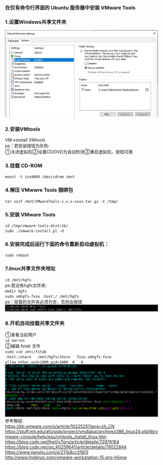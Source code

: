### 在仅有命令行界面的 Ubuntu 服务器中安装 VMware Tools
### 1.设置Windows共享文件夹
![share](../assets/VMWare/share.png)  
### 2.安装VMtools
VM→install VMtools  
ps：若安装按钮为灰色:  
①关闭虚拟机②设置CD/DVD为自动检测③重启虚拟机，按钮可用
### 3.挂载 CD-ROM
`mount -t iso9660 /dev/cdrom /mnt`
### 4.解压 VMwwre Tools 捆绑包
`tar xzvf /mnt/VMwareTools-x.x.x-xxxx.tar.gz -C /tmp/`
### 5.安装 VMware Tools
`cd /tmp/vmware-tools-distrib/`  
`sudo ./vmware-install.pl -d`
### 6.安装完成后运行下面的命令重新启动虚拟机：
`sudo reboot`
### 7.linux共享文件夹地址
`cd /mnt/hgfs`  
ps:若没有hgfs文件夹:  
`mkdir hgfs`  
`sudo vmhgfs-fuse .host:/ /mnt/hgfs`  
ps：挂载的文件夹必须为空，否则会报错
![share](../assets/VMWare/mount-4.png)  
### 8.开机自动挂载共享文件夹
①查看当前用户  
`id darren`   
②编辑 fstab 文件  
`sudo vim /etc/fstab`  
`.host:/share   /mnt/hgfs/share   fuse.vmhgfs-fuse   allow_other,uid=1000,gid=1000  0   0`  
![share](../assets/VMWare/host.png) 
参考教程:  
https://kb.vmware.com/s/article/1022525?lang=zh_CN  
https://stuff.mit.edu/afs/sipb/project/vmdialup/archive/i386_linux24.old/lib/vmware-console/help/esx/vmtools_install_linux.htm  
https://blog.csdn.net/theVicTory/article/details/72976164  
https://blog.csdn.net/qq_40259641/article/details/79022844  
https://www.jianshu.com/p/217e8cc316f3  
http://www.linderun.com/vmware-workstation-15-pro-h5qye

